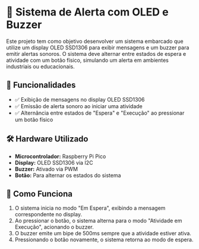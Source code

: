# 📢 Sistema de Alerta com OLED e Buzzer  

Este projeto tem como objetivo desenvolver um sistema embarcado que utilize um display OLED SSD1306 para exibir mensagens e um buzzer para emitir alertas sonoros. O sistema deve alternar entre estados de espera e atividade com um botão físico, simulando um alerta em ambientes industriais ou educacionais.

## 📌 Funcionalidades  
- ✅ Exibição de mensagens no display OLED SSD1306
- ✅ Emissão de alerta sonoro ao iniciar uma atividade
- ✅ Alternância entre estados de "Espera" e "Execução" ao pressionar um botão físico  

## 🛠️ Hardware Utilizado  
- **Microcontrolador:** Raspberry Pi Pico
- **Display:** OLED SSD1306 via I2C
- **Buzzer:** Ativado via PWM
- **Botão:** Para alternar os estados do sistema 

## 🎯 Como Funciona  
1. O sistema inicia no modo "Em Espera", exibindo a mensagem correspondente no display.  
2. Ao pressionar o botão, o sistema alterna para o modo "Atividade em Execução", acionando o buzzer.
3. O buzzer emite um bipe de 500ms sempre que a atividade estiver ativa.
4. Pressionando o botão novamente, o sistema retorna ao modo de espera.

